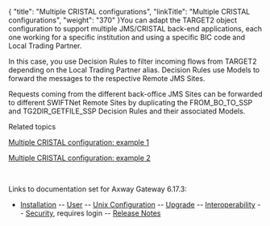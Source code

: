 {
    "title": "Multiple CRISTAL configurations",
    "linkTitle": "Multiple CRISTAL configurations",
    "weight": "370"
}You can adapt the TARGET2 object configuration to support multiple JMS/CRISTAL back-end applications, each one working for a specific institution and using a specific BIC code and Local Trading Partner.

In this case, you use Decision Rules to filter incoming flows from TARGET2 depending on the Local Trading Partner alias. Decision Rules use Models to forward the messages to the respective Remote JMS Sites.

Requests coming from the different back-office JMS Sites can be forwarded to different SWIFTNet Remote Sites by duplicating the FROM\_BO\_TO\_SSP and TG2DIR\_GETFILE\_SSP Decision Rules and their associated Models.

Related topics

[Multiple CRISTAL configuration: example 1](c_qt2_multi_cristalfg_exmpl1)

[Multiple CRISTAL configuration: example 2](c_qt2_multi_cristalcfg_exmpl2)

 

Links to documentation set for Axway Gateway <span class="mc-variable axway_variables.Release_Number variable">6.17.3</span>:

-   [Installation](#) -- [User](#) -- [Unix Configuration](#) -- [Upgrade](#) -- [Interoperability](#) -- [Security](#), requires login -- [Release Notes](#)
